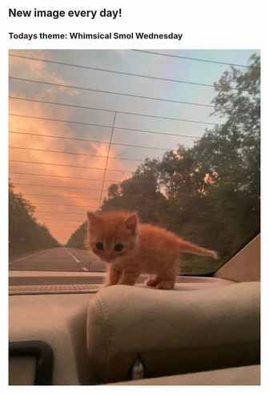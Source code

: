 ## New image every day!
### Todays theme: Whimsical Smol Wednesday
![regex](images/smol/GSAfurNa4AAubky.jpg)
